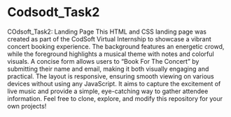 # Codsodt_Task2
COdsoft_Task2:  Landing Page
This HTML and CSS landing page was created as part of the CodSoft Virtual Internship to showcase a vibrant concert booking experience. The background features an energetic crowd, while the foreground highlights a musical theme with notes and colorful visuals. A concise form allows users to “Book For The Concert” by submitting their name and email, making it both visually engaging and practical. The layout is responsive, ensuring smooth viewing on various devices without using any JavaScript. It aims to capture the excitement of live music and provide a simple, eye-catching way to gather attendee information. Feel free to clone, explore, and modify this repository for your own projects!
